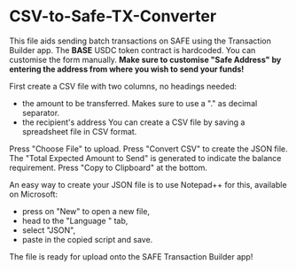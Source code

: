 # CSV-to-Safe-TX-Converter

This file aids sending batch transactions on SAFE using the Transaction Builder app.
The **BASE** USDC token contract is hardcoded. You can customise the form manually.
**Make sure to customise "Safe Address" by entering the address from where you wish to send your funds!**

First create a CSV file with two columns, no headings needed: 
* the amount to be transferred. Makes sure to use a "." as decimal separator.
* the recipient's address
You can create a CSV file by saving a spreadsheet file in CSV format.

Press "Choose File" to upload.
Press "Convert CSV" to create the JSON file.
The "Total Expected Amount to Send" is generated to indicate the balance requirement.
Press "Copy to Clipboard" at the bottom.

An easy way to create your JSON file is to use Notepad++ for this, available on Microsoft:
* press on "New" to open a new file,
* head to the "Language " tab,
* select "JSON",
* paste in the copied script and save.

The file is ready for upload onto the SAFE Transaction Builder app!
